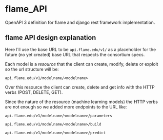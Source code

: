 # flame_API
OpenAPI 3 definition for flame and django rest framework implementation.

## flame API design explanation
Here I'll use the base URL to be `api.flame.edu/v1/` as a placeholder for the future (no yet created) base URL that respects the consortium specs.

Each model is a *resource* that the client can create, modify, delete or exploit so the url structure will be:

```
api.flame.edu/v1/modelname/<modelname>
```

Over this resource the client can create, delete and get info with the HTTP verbs (POST, DELETE, GET). 

Since the nature of the resource (machine learning models) the HTTP verbs are not enough so we added more endpoints to the URL like:

```
api.flame.edu/v1/modelname/<modelname>/parameters

api.flame.edu/v1/modelname/<modelname>/build

api.flame.edu/v1/modelname/<modelname>/predict
```
